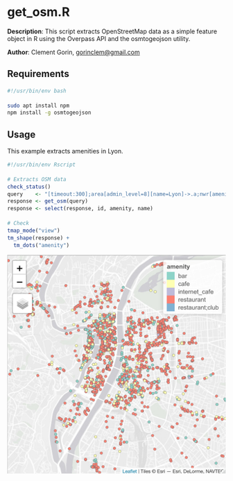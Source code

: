 # get_osm.R

**Description**: This script extracts OpenStreetMap data as a simple feature object in R using the Overpass API and the osmtogeojson utility.

**Author**: Clement Gorin, gorinclem@gmail.com

## Requirements

```bash
#!/usr/bin/env bash

sudo apt install npm
npm install -g osmtogeojson
```

## Usage

This example extracts amenities in Lyon.

```r
#!/usr/bin/env Rscript

# Extracts OSM data
check_status()
query    <- "[timeout:300];area[admin_level=8][name=Lyon]->.a;nwr[amenity~\'cafe|bar|restaurant\'](area.a);out center;"
response <- get_osm(query)
response <- select(response, id, amenity, name)

# Check
tmap_mode("view")
tm_shape(response) +
  tm_dots("amenity") 
```

![Image of Yaktocat](example.jpeg)